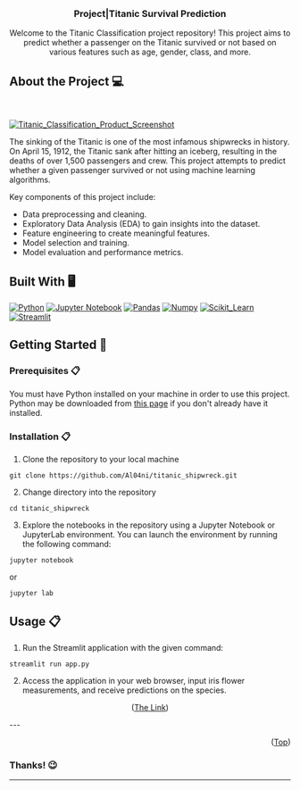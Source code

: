 <!-- To Bring back the link to the top--> 
<a name="readme-top"></a>
<!-- PROJECT LOGO -->
<br />
<div align="center">
  <h3 align="center"> Project|Titanic Survival Prediction</h3>
<p align="center"> Welcome to the Titanic Classification project repository! This project aims to predict whether a passenger on the Titanic survived or not based on various features such as age, gender, class, and more.</p>
</div>

<!-- About the project-->
## About the Project 💻
</br>

[![Titanic_Classification_Product_Screenshot](assets/titanic-home-screenshot.jpg)](assets/titanic1.jpeg)

The sinking of the Titanic is one of the most infamous shipwrecks in history. On April 15, 1912, the Titanic sank after hitting an iceberg, resulting in the deaths of over 1,500 passengers and crew. This project attempts to predict whether a given passenger survived or not using machine learning algorithms. 

Key components of this project include: 

- Data preprocessing and cleaning.
- Exploratory Data Analysis (EDA) to gain insights into the dataset.
- Feature engineering to create meaningful features.
- Model selection and training.
- Model evaluation and performance metrics. 


<!--Built with Section--> 

## Built With 🖥️

[![Python](https://img.shields.io/badge/Python-FFD43B?style=for-the-badge&logo=python&logoColor=blue)](https://www.python.org/)
[![Jupyter Notebook](https://img.shields.io/badge/Jupyter-F37626.svg?&style=for-the-badge&logo=Jupyter&logoColor=white)](https://jupyter.org/)
[![Pandas](https://img.shields.io/badge/Pandas-2C2D72?style=for-the-badge&logo=pandas&logoColor=white)](https://pandas.pydata.org/)
[![Numpy](https://img.shields.io/badge/Numpy-777BB4?style=for-the-badge&logo=numpy&logoColor=white)](https://numpy.org/)
[![Scikit_Learn](https://img.shields.io/badge/scikit_learn-F7931E?style=for-the-badge&logo=scikit-learn&logoColor=white)](https://scikit-learn.org/stable/)
[![Streamlit](https://img.shields.io/badge/Streamlit-FF4B4B?style=for-the-badge&logo=Streamlit&logoColor=white)](https://streamlit.io/)


<!--Getting Started Section--> 
## Getting Started 🚀
### Prerequisites 📋
You must have Python installed on your machine in order to use this project. Python may be downloaded from [this page](https://www.python.org/downloads/) if you don't already have it installed.

### Installation 📋

1. Clone the repository to your local machine
```
git clone https://github.com/Al04ni/titanic_shipwreck.git
```

2. Change directory into the repository
```
cd titanic_shipwreck
```

3. Explore the notebooks in the repository using a Jupyter Notebook or JupyterLab environment. You can launch the environment by running the following command:
```
jupyter notebook
```
or
```
jupyter lab
```

<!--Usage-->
## Usage 📋
1. Run the Streamlit application with the given command:
```
streamlit run app.py
```

2. Access the application in your web browser, input iris flower measurements, and receive predictions on the species.

<p align="center">(<a href="https://streamlit.io/">The Link</a>)</p>
---

<p align="right">(<a href="#readme-top">Top</a>)</p>

### Thanks! 😉
<hr/>

